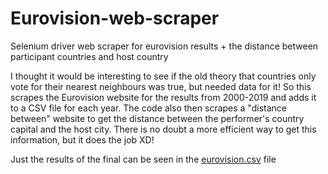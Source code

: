 # Eurovision-web-scraper
Selenium driver web scraper for eurovision results + the distance between participant countries and host country

I thought it would be interesting to see if the old theory that countries only vote for their nearest neighbours was true, but needed data for it! So this 
scrapes the Eurovision website for the results from 2000-2019 and adds it to a CSV file for each year. The code also then scrapes a "distance between" website
to get the distance between the performer's country capital and the host city. There is no doubt a more efficient way to get this information, but it does the job XD!

Just the results of the final can be seen in the [eurovision.csv](https://github.com/jppjjp/repo/eurovision-web-scraper/main/eurovision.csv) file
